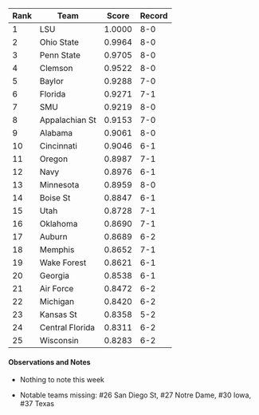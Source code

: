 Rank| Team | Score | Record
---|---|---|---
1 | LSU | 1.0000 | 8-0
2 | Ohio State | 0.9964 | 8-0
3 | Penn State | 0.9705 | 8-0
4 | Clemson | 0.9522 | 8-0
5 | Baylor | 0.9288 | 7-0
6 | Florida | 0.9271 | 7-1
7 | SMU | 0.9219 | 8-0
8 | Appalachian St | 0.9153 | 7-0
9 | Alabama | 0.9061 | 8-0
10 | Cincinnati | 0.9046 | 6-1
11 | Oregon | 0.8987 | 7-1
12 | Navy | 0.8976 | 6-1
13 | Minnesota | 0.8959 | 8-0
14 | Boise St | 0.8847 | 6-1
15 | Utah | 0.8728 | 7-1
16 | Oklahoma | 0.8690 | 7-1
17 | Auburn | 0.8689 | 6-2
18 | Memphis | 0.8652 | 7-1
19 | Wake Forest | 0.8621 | 6-1
20 | Georgia | 0.8538 | 6-1
21 | Air Force | 0.8472 | 6-2
22 | Michigan | 0.8420 | 6-2
23 | Kansas St | 0.8358 | 5-2
24 | Central Florida | 0.8311 | 6-2
25 | Wisconsin | 0.8283 | 6-2

#### Observations and Notes

* Nothing to note this week

* Notable teams missing: #26 San Diego St, #27 Notre Dame, #30 Iowa, #37 Texas